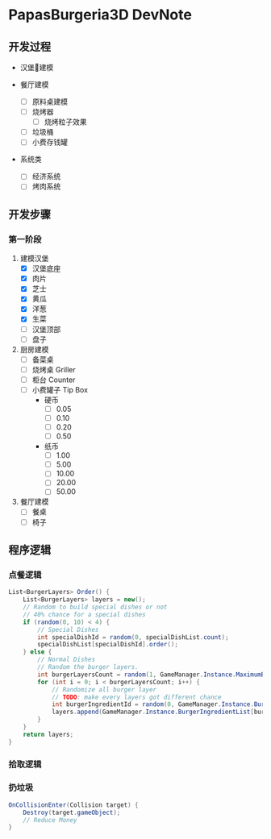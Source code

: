 # PapasBurgeria3D DevNote

## 开发过程

- 汉堡🍔建模
  
- 餐厅建模
  - [ ] 原料桌建模
  - [ ] 烧烤器
    - [ ] 烧烤粒子效果
  - [ ] 垃圾桶
  - [ ] 小费存钱罐

- 系统类
  - [ ] 经济系统
  - [ ] 烤肉系统

## 开发步骤

### 第一阶段

1. 建模汉堡
   - [x] 汉堡底座
   - [x] 肉片
   - [x] 芝士
   - [x] 黄瓜
   - [x] 洋葱
   - [x] 生菜
   - [ ] 汉堡顶部
   - [ ] 盘子
2. 厨房建模
   - [ ] 备菜桌
   - [ ] 烧烤桌 Griller
   - [ ] 柜台 Counter
   - [ ] 小费罐子 Tip Box
     - 硬币
       - [ ] 0.05
       - [ ] 0.10
       - [ ] 0.20
       - [ ] 0.50
     - 纸币
       - [ ] 1.00
       - [ ] 5.00
       - [ ] 10.00
       - [ ] 20.00
       - [ ] 50.00
3. 餐厅建模
   - [ ] 餐桌
   - [ ] 椅子

## 程序逻辑

### 点餐逻辑

```c#
List<BurgerLayers> Order() {
    List<BurgerLayers> layers = new();
    // Random to build special dishes or not
    // 40% chance for a special dishes
    if (random(0, 10) < 4) {
        // Special Dishes
        int specialDishId = random(0, specialDishList.count);
        specialDishList[specialDishId].order();
    } else {
        // Normal Dishes
        // Random the burger layers.
        int burgerLayersCount = random(1, GameManager.Instance.MaximumBurgerLayer);
        for (int i = 0; i < burgerLayersCount; i++) {
            // Randomize all burger layer
            // TODO: make every layers got different chance
            int burgerIngredientId = random(0, GameManager.Instance.BurgerIngredientList);
            layers.append(GameManager.Instance.BurgerIngredientList[burgerIngredientId]);
        }
    }
    return layers;
}
```

### 拾取逻辑

### 扔垃圾

```c#
OnCollisionEnter(Collision target) {
    Destroy(target.gameObject);
    // Reduce Money
}
```